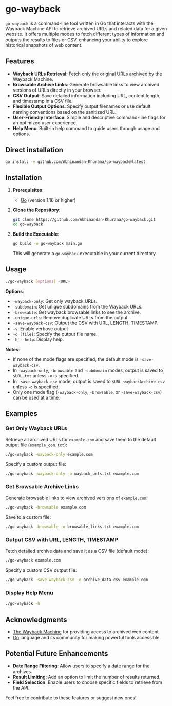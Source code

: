 # go-wayback

`go-wayback` is a command-line tool written in Go that interacts with the Wayback Machine API to retrieve archived URLs and related data for a given website. It offers multiple modes to fetch different types of information and outputs the results to files or CSV, enhancing your ability to explore historical snapshots of web content.

## Features

- **Wayback URLs Retrieval**: Fetch only the original URLs archived by the Wayback Machine.
- **Browsable Archive Links**: Generate browsable links to view archived versions of URLs directly in your browser.
- **CSV Output**: Save detailed information including URL, content length, and timestamp in a CSV file.
- **Flexible Output Options**: Specify output filenames or use default naming conventions based on the sanitized URL.
- **User-Friendly Interface**: Simple and descriptive command-line flags for an optimized user experience.
- **Help Menu**: Built-in help command to guide users through usage and options.

## Direct installation

```bash
go install -v github.com/Abhinandan-Khurana/go-wayback@latest
```

## Installation

1. **Prerequisites**:

   - [Go](https://golang.org/doc/install) (version 1.16 or higher)

2. **Clone the Repository**:

   ```bash
   git clone https://github.com/Abhinandan-Khurana/go-wayback.git
   cd go-wayback
   ```

3. **Build the Executable**:

   ```bash
   go build -o go-wayback main.go
   ```

   This will generate a `go-wayback` executable in your current directory.

## Usage

```bash
./go-wayback [options] <URL>
```

**Options**:

- `-wayback-only`: Get only wayback URLs.
- `-subdomain`: Get unique subdomains from the Wayback URLs.
- `-browsable`: Get wayback browsable links to see the archive.
- `-unique-urls`: Remove duplicate URLs from the output.
- `-save-wayback-csv`: Output the CSV with URL, LENGTH, TIMESTAMP.
- `-v`: Enable verbose output
- `-o [file]`: Specify the output file name.
- `-h`, `--help`: Display help.

**Notes**:

- If none of the mode flags are specified, the default mode is `-save-wayback-csv`.
- In `-wayback-only`, `-browsable` and `-subdomain` modes, output is saved to `$URL.txt` unless `-o` is specified.
- In `-save-wayback-csv` mode, output is saved to `$URL_waybackArchive.csv` unless `-o` is specified.
- Only one mode flag (`-wayback-only`, `-browsable`, or `-save-wayback-csv`) can be used at a time.

## Examples

### Get Only Wayback URLs

Retrieve all archived URLs for `example.com` and save them to the default output file (`example_com.txt`):

```bash
./go-wayback -wayback-only example.com
```

Specify a custom output file:

```bash
./go-wayback -wayback-only -o wayback_urls.txt example.com
```

### Get Browsable Archive Links

Generate browsable links to view archived versions of `example.com`:

```bash
./go-wayback -browsable example.com
```

Save to a custom file:

```bash
./go-wayback -browsable -o browsable_links.txt example.com
```

### Output CSV with URL, LENGTH, TIMESTAMP

Fetch detailed archive data and save it as a CSV file (default mode):

```bash
./go-wayback example.com
```

Specify a custom CSV output file:

```bash
./go-wayback -save-wayback-csv -o archive_data.csv example.com
```

### Display Help Menu

```bash
./go-wayback -h
```

## Acknowledgments

- [The Wayback Machine](https://web.archive.org) for providing access to archived web content.
- [Go](https://golang.org) language and its community for making powerful tools accessible.

## Potential Future Enhancements

- **Date Range Filtering**: Allow users to specify a date range for the archives.
- **Result Limiting**: Add an option to limit the number of results returned.
- **Field Selection**: Enable users to choose specific fields to retrieve from the API.

Feel free to contribute to these features or suggest new ones!
